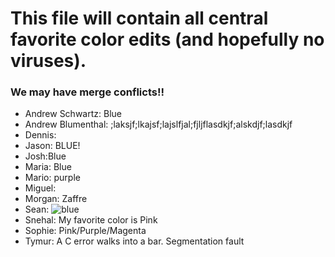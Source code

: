 # This file will contain all central favorite color edits (and hopefully no viruses).

### We may have merge conflicts!! 

- Andrew Schwartz: Blue
- Andrew Blumenthal: ;laksjf;lkajsf;lajslfjal;fjljflasdkjf;alskdjf;lasdkjf
- Dennis:
- Jason: BLUE!
- Josh:Blue
- Maria: Blue
- Mario: purple
- Miguel:
- Morgan: Zaffre
- Sean: ![blue](https://cdn.discordapp.com/attachments/335080098715795456/1179160028406624438/bluye.png?ex=6578c55a&is=6566505a&hm=179fa8fc221352754d913c693a95d0db93be9e55c7c0911ee89cd25f0b6a7f08&)
- Snehal: My favorite color is Pink 
- Sophie: Pink/Purple/Magenta
- Tymur: A C error walks into a bar. Segmentation fault
